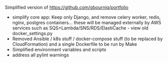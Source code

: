 Simplified version of https://github.com/gbourniq/portfolio


- simplify core app: Keep only Django, and remove celery worker, redis, nginx, postgres containers... these will be managed externally by AWS services such as SQS+Lambda/SNS/RDS/ElastiCache - view old docker_settings.py
- Removed Ansible / k8s stuff / docker-compose stuff (to be replaced by CloudFormation) and a single Dockerfile to be run by Make
- Simplified environment variables and scripts
- address all pylint warnings
